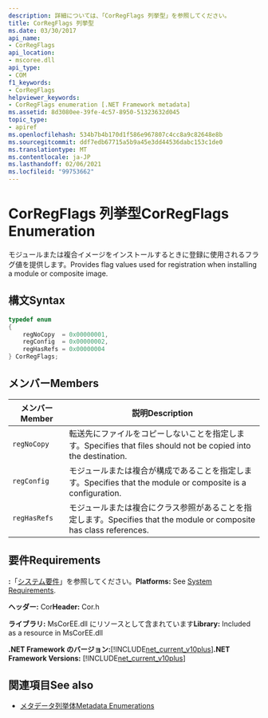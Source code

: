 ```yaml
---
description: 詳細については、「CorRegFlags 列挙型」を参照してください。
title: CorRegFlags 列挙型
ms.date: 03/30/2017
api_name:
- CorRegFlags
api_location:
- mscoree.dll
api_type:
- COM
f1_keywords:
- CorRegFlags
helpviewer_keywords:
- CorRegFlags enumeration [.NET Framework metadata]
ms.assetid: 8d3080ee-39fe-4c57-8950-51323632d045
topic_type:
- apiref
ms.openlocfilehash: 534b7b4b170d1f586e967807c4cc8a9c82648e8b
ms.sourcegitcommit: ddf7edb67715a5b9a45e3dd44536dabc153c1de0
ms.translationtype: MT
ms.contentlocale: ja-JP
ms.lasthandoff: 02/06/2021
ms.locfileid: "99753662"
---
```

# <a name="corregflags-enumeration"></a><span data-ttu-id="926f0-103">CorRegFlags 列挙型</span><span class="sxs-lookup"><span data-stu-id="926f0-103">CorRegFlags Enumeration</span></span>

<span data-ttu-id="926f0-104">モジュールまたは複合イメージをインストールするときに登録に使用されるフラグ値を提供します。</span><span class="sxs-lookup"><span data-stu-id="926f0-104">Provides flag values used for registration when installing a module or composite image.</span></span>  
  
## <a name="syntax"></a><span data-ttu-id="926f0-105">構文</span><span class="sxs-lookup"><span data-stu-id="926f0-105">Syntax</span></span>  
  
```cpp  
typedef enum
{  
    regNoCopy  = 0x00000001,  
    regConfig  = 0x00000002,  
    regHasRefs = 0x00000004  
} CorRegFlags;  
```  
  
## <a name="members"></a><span data-ttu-id="926f0-106">メンバー</span><span class="sxs-lookup"><span data-stu-id="926f0-106">Members</span></span>  
  
|<span data-ttu-id="926f0-107">メンバー</span><span class="sxs-lookup"><span data-stu-id="926f0-107">Member</span></span>|<span data-ttu-id="926f0-108">説明</span><span class="sxs-lookup"><span data-stu-id="926f0-108">Description</span></span>|  
|------------|-----------------|  
|`regNoCopy`|<span data-ttu-id="926f0-109">転送先にファイルをコピーしないことを指定します。</span><span class="sxs-lookup"><span data-stu-id="926f0-109">Specifies that files should not be copied into the destination.</span></span>|  
|`regConfig`|<span data-ttu-id="926f0-110">モジュールまたは複合が構成であることを指定します。</span><span class="sxs-lookup"><span data-stu-id="926f0-110">Specifies that the module or composite is a configuration.</span></span>|  
|`regHasRefs`|<span data-ttu-id="926f0-111">モジュールまたは複合にクラス参照があることを指定します。</span><span class="sxs-lookup"><span data-stu-id="926f0-111">Specifies that the module or composite has class references.</span></span>|  
  
## <a name="requirements"></a><span data-ttu-id="926f0-112">要件</span><span class="sxs-lookup"><span data-stu-id="926f0-112">Requirements</span></span>  

 <span data-ttu-id="926f0-113">**:**「[システム要件](../../get-started/system-requirements.md)」を参照してください。</span><span class="sxs-lookup"><span data-stu-id="926f0-113">**Platforms:** See [System Requirements](../../get-started/system-requirements.md).</span></span>  
  
 <span data-ttu-id="926f0-114">**ヘッダー:** Cor</span><span class="sxs-lookup"><span data-stu-id="926f0-114">**Header:** Cor.h</span></span>  
  
 <span data-ttu-id="926f0-115">**ライブラリ:** MsCorEE.dll にリソースとして含まれています</span><span class="sxs-lookup"><span data-stu-id="926f0-115">**Library:** Included as a resource in MsCorEE.dll</span></span>  
  
 <span data-ttu-id="926f0-116">**.NET Framework のバージョン:**[!INCLUDE[net_current_v10plus](../../../../includes/net-current-v10plus-md.md)]</span><span class="sxs-lookup"><span data-stu-id="926f0-116">**.NET Framework Versions:** [!INCLUDE[net_current_v10plus](../../../../includes/net-current-v10plus-md.md)]</span></span>  
  
## <a name="see-also"></a><span data-ttu-id="926f0-117">関連項目</span><span class="sxs-lookup"><span data-stu-id="926f0-117">See also</span></span>

- [<span data-ttu-id="926f0-118">メタデータ列挙体</span><span class="sxs-lookup"><span data-stu-id="926f0-118">Metadata Enumerations</span></span>](metadata-enumerations.md)
